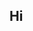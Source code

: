 <!DOCTYPE html>
<head>
    <meta charset="UTF-8">
    <title>Title</title>
    <script src="index.js"></script>
</head>
<body>
<h2>Hi</h2>
</body>
</html>